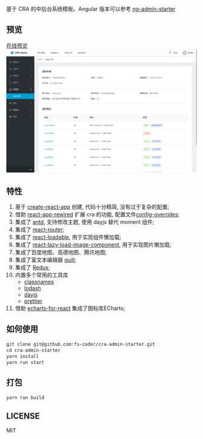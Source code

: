 基于 CRA 的中后台系统模板。Angular 版本可以参考 [ng-admin-starter](https://github.com/fs-coder/ng-admin-starter)

## 预览
[在线预览](https://fs-coder.github.io/cra-admin-starter)
![](./docs/preview1.jpg)

## 特性
1. 基于 [create-react-app](https://github.com/facebook/create-react-app) 创建, 代码十分精简, 没有过于复杂的配置;
1. 借助 [react-app-rewired](https://github.com/timarney/react-app-rewired) 扩展 cra 的功能, 配置文件[config-overrides](./config-overrides.js);
1. 集成了 [antd](https://github.com/ant-design/ant-design), 支持修改主题, 使用 dayjs 替代 moment 组件;
1. 集成了 [react-router](https://github.com/ReactTraining/react-router);
1. 集成了 [react-loadable](https://github.com/jamiebuilds/react-loadable), 用于实现组件懒加载;
1. 集成了 [react-lazy-load-image-component](https://github.com/Aljullu/react-lazy-load-image-component), 用于实现图片懒加载;
1. 集成了百度地图、高德地图、腾讯地图;
1. 集成了富文本编辑器 [quill](https://github.com/zenoamaro/react-quill);
1. 集成了 [Redux](https://github.com/reduxjs/redux-toolkit);
1. 内置多个常用的工具库
    + [classnames](https://github.com/JedWatson/classnames)
    + [lodash](https://github.com/lodash/lodash)
    + [dayjs](https://github.com/iamkun/dayjs)
    + [prettier](https://github.com/prettier/prettier)
1. 借助 [echarts-for-react](https://github.com/hustcc/echarts-for-react) 集成了图标库ECharts;

## 如何使用
```shell script
git clone git@github.com:fs-coder/cra-admin-starter.git
cd cra-admin-starter
yarn install
yarn run start
```

## 打包
```shell script
yarn run build
```

## LICENSE
MIT
